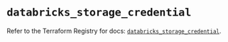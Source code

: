 # `databricks_storage_credential`

Refer to the Terraform Registry for docs: [`databricks_storage_credential`](https://registry.terraform.io/providers/databricks/databricks/1.42.0/docs/resources/storage_credential).
